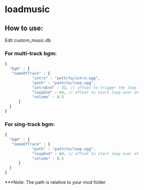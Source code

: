 # loadmusic


## How to use:
Edit custom_music.db

### For multi-track bgm:
```js
{
  "bgm" : {
   "nameOfTrack" : {
            "intro" : "path/to/intro.ogg",
            "path" : "path/to/loop.ogg",
            "introEnd" : 32, // offset to trigger the loop
            "loopEnd" : 64, // offset to start loop over at
            "volume" : 0.5
      }
  }
}
```


### For sing-track bgm:
```js
{
  "bgm" : {
   "nameOfTrack" : {
            "path" : "path/to/loop.ogg",
            "loopEnd" : 64, // offset to start loop over at
            "volume" : 0.5
      }
  }
}
```

***Note: The path is relative to your mod folder
